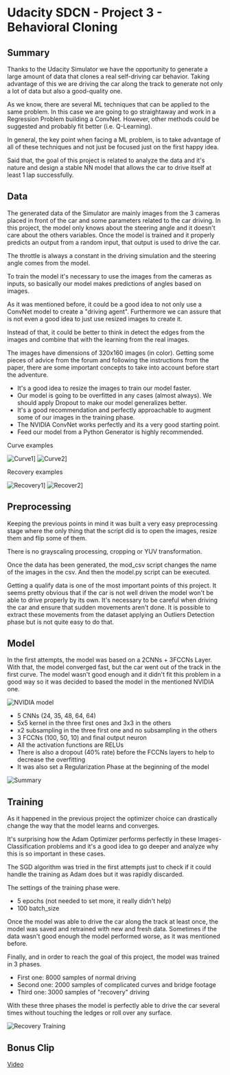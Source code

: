 # Udacity SDCN - Project 3 - Behavioral Cloning

## Summary

Thanks to the Udacity Simulator we have the opportunity to generate a large amount of data
that clones a real self-driving car behavior. Taking advantage of this we are driving the car
along the track to generate not only a lot of data but also a good-quality one.

As we know, there are several ML techniques that can be applied to the same problem. In this
case we are going to go straightaway and work in a Regression Problem building a ConvNet.
However, other methods could be suggested and probably fit better (i.e. Q-Learning).

In general, the key point when facing a ML problem, is to take advantage of all of these techniques and not just be focused just on the first happy idea.

Said that, the goal of this project is related to analyze the data and it's nature and
design a stable NN model that allows the car to drive itself at least 1 lap successfully.

## Data

The generated data of the Simulator are mainly images from the 3 cameras placed in front of the car and
some parameters related to the car driving. In this project, the model only knows about
the steering angle and it doesn't care about the others variables. Once the model
is trained and it properly predicts an output from a random input, that output is used to drive the car.

The throttle is always a constant in the driving simulation and the steering angle comes from the model.

To train the model it's necessary to use the images from the cameras as inputs, so basically our model makes predictions of angles based on images.

As it was mentioned before, it could be a good idea to not only use a ConvNet model to create a "driving agent".
Furthermore we can assure that is not even a good idea to just use resized images to create it.

Instead of that, it could be better to think in detect the edges from the images and combine that with the learning
from the real images.

The images have dimensions of 320x160 images (in color). Getting some pieces of advice from the forum and following the instructions from the paper, there are some important concepts to take into account before start the adventure.

- It's a good idea to resize the images to train our model faster.
- Our model is going to be overfitted in any cases (almost always). We should apply Dropout to make our model generalizes better.
- It's a good recommendation and perfectly approachable to augment some of our images in the training phase.
- The NVIDIA ConvNet works perfectly and its a very good starting point.
- Feed our model from a Python Generator is highly recommended.

Curve examples

![Curve1](imgs/curve1.jpg?raw=true)] ![Curve2](imgs/curve2.jpg?raw=true)]

Recovery examples

![Recovery1](imgs/recovery1.jpg?raw=true)] ![Recover2](imgs/recovery2.jpg?raw=true)]

## Preprocessing

Keeping the previous points in mind it was built a very easy preprocessing stage where
the only thing that the script did is to open the images, resize them and flip some of them.

There is no grayscaling processing, cropping or YUV transformation.

Once the data has been generated, the mod_csv script changes the name of the
images in the csv. And then the model.py script can be executed.

Getting a qualify data is one of the most important points of this project. It seems pretty obvious that
if the car is not well driven the model won't be able to drive properly by its own.
It's necessary to be careful when driving the car and ensure that sudden movements aren't done. It is possible to extract these movements from the dataset applying an Outliers Detection phase but is not
quite easy to do that.

## Model

In the first attempts, the model was based on a 2CNNs + 3FCCNs Layer. With that, the model converged
fast, but the car went out of the track in the first curve. The model wasn't good enough and it didn't fit this problem
in a good way so it was decided to based the model in the mentioned NVIDIA one.

![NVIDIA model](imgs/model.png?raw=true)

- 5 CNNs (24, 35, 48, 64, 64)
- 5x5 kernel in the three first ones and 3x3 in the others
- x2 subsampling in the three first one and no subsampling in the others
- 3 FCCNs (100, 50, 10) and final output neuron
- All the activation functions are RELUs
- There is also a dropout (40% rate) before the FCCNs layers to help to decrease the overfitting
- It was also set a Regularization Phase at the beginning of the model

![Summary](imgs/summary.jpg?raw=true)

## Training

As it happened in the previous project the optimizer choice can drastically
change the way that the model learns and converges.

It's surprising how the Adam Optimizer performs perfectly in these Images-Classification problems and
it's a good idea to go deeper and analyze why this is so important in these cases.

The SGD algorithm was tried in the first attempts just to check if it could handle the training as Adam does but
it was rapidly discarded.

The settings of the training phase were.

- 5 epochs (not needed to set more, it really didn't help)
- 100 batch_size

Once the model was able to drive the car along the track at least once, the model was saved and
retrained with new and fresh data. Sometimes if the data wasn't good enough the model performed worse, as it was mentioned before.

Finally, and in order to reach the goal of this project, the model was trained in 3 phases.

- First one: 8000 samples of normal driving
- Second one: 2000 samples of complicated curves and bridge footage
- Third one: 3000 samples of "recovery" driving

With these three phases the model is perfectly able to drive the car several times without touching
the ledges or roll over any surface.

![Recovery Training](imgs/from_training.png?raw=true)

## Bonus Clip

[Video](https://youtu.be/tULhqVPfABw)
